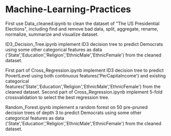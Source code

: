 # Machine-Learning-Practices

First use Data_cleaned.ipynb to clean the dataset of "The US Presidential Elections", including find and remove bad data, split, aggregate, rename, normalize, summarize and visualize dataset.

ID3_Decision_Tree.ipynb implement ID3 decision tree to predict Democrats using some other categorical features as data ('State','Education','Religion','EthnicMale','EthnicFemale') from the cleaned dataset.

First part of Cross_Regression.ipynb implement ID3 decision tree to predict PovertLevel using both continuous features('PerCapitaIncome') and existing categorical features('State','Education','Religion','EthnicMale','EthnicFemale')  from the cleaned dataset. Second part of Cross_Regression.ipynb implement 5-fold crossvalidation
to select the best regression tree.

Random_Forest.ipynb implement a random forest on 50 pre-pruned decision trees of depth 3 to predict Democrats using some other categorical features as data ('State','Education','Religion','EthnicMale','EthnicFemale') from the cleaned dataset. 
